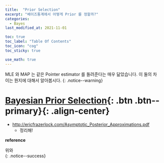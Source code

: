 ```yaml
---
title:  "Prior Selection"
excerpt: "베이즈통계에서 어떻게 Prior 를 정할까?"
categories:
  - Bayes
last_modified_at: 2021-11-01

toc: true
toc_label: "Table Of Contents"
toc_icon: "cog"
toc_sticky: true

use_math: true
---
```


 MLE 와 MAP 는 같은 Pointer estimator 를 돌려준다는 매우 닮았습니다. 이 둘의 차이는 뭔지에 대해서 알아봅시다.
{: .notice--warning}

# [Bayesian Prior Selection](#link){: .btn .btn--primary}{: .align-center}

- http://ericfrazerlock.com/Asymptotic_Posterior_Approximations.pdf 
  - 정리해!

**reference**

위와  
{: .notice--success}

